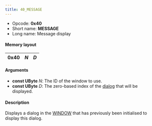 ```yaml
---
title: 40_MESSAGE
---
```


- Opcode: **0x40**
- Short name: **MESSAGE**
- Long name: Message display

#### Memory layout

| 0x40 | *N* | *D* |
|------|-----|-----|

#### Arguments

- **const UByte** *N*: The ID of the window to use.
- **const UByte** *D*: The zero-based index of the [dialog](..) that will be displayed.

#### Description

Displays a dialog in the [WINDOW](50_WINDOW) that has previously been initialised to display this dialog.
